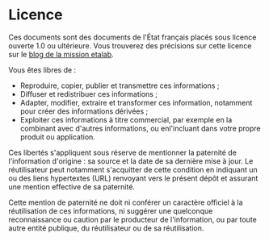 # Licence
Ces documents sont des documents de l'État français placés sous licence ouverte 1.0 ou ultérieure. Vous trouverez des précisions sur cette licence sur le [blog de la mission etalab](http://www.etalab.gouv.fr/licence-ouverte-open-licence).

Vous êtes libres de&nbsp;:
* Reproduire, copier, publier et transmettre ces informations&nbsp;;
* Diffuser et redistribuer ces informations&nbsp;;
* Adapter, modifier, extraire et transformer ces information, notamment pour créer des informations dérivées&nbsp;;
* Exploiter ces informations à titre commercial, par exemple en la combinant avec d'autres informations, ou enl'incluant dans votre propre produit ou application.

Ces libertés s'appliquent sous réserve de mentionner la paternité de l'information d'origine : sa source et la date de sa dernière mise à jour. Le réutilisateur  peut notamment s'acquitter de cette condition en indiquant un ou des liens hypertextes (URL) renvoyant vers le présent dépôt et assurant une mention effective de sa paternité.

Cette mention de paternité ne doit ni conférer un caractère officiel à la réutilisation de ces informations, ni suggérer une quelconque reconnaissance ou caution par le producteur de l'information, ou par toute autre entité publique, du réutilisateur ou de sa réutilisation.
